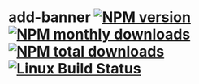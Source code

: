 # add-banner [![NPM version](https://img.shields.io/npm/v/add-banner.svg?style=flat)](https://www.npmjs.com/package/add-banner) [![NPM monthly downloads](https://img.shields.io/npm/dm/add-banner.svg?style=flat)](https://npmjs.org/package/add-banner) [![NPM total downloads](https://img.shields.io/npm/dt/add-banner.svg?style=flat)](https://npmjs.org/package/add-banner) [![Linux Build Status](https://img.shields.io/travis/jonschlinkert/add-banner.svg?style=flat&label=Travis)](https://travis-ci.org/jonschlinkert/add-banner)

